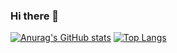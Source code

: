 ### Hi there 👋
[![Anurag's GitHub stats](https://github-readme-stats.vercel.app/api?username=vectorpikachu)](https://github.com/anuraghazra/github-readme-stats)
[![Top Langs](https://github-readme-stats.vercel.app/api/top-langs/?username=vectorpikachu)](https://github.com/anuraghazra/github-readme-stats)
<!--
**vectorpikachu/vectorpikachu** is a ✨ _special_ ✨ repository because its `README.md` (this file) appears on your GitHub profile.

Here are some ideas to get you started:

- 🔭 I’m currently working on ...
- 🌱 I’m currently learning ...
- 👯 I’m looking to collaborate on ...
- 🤔 I’m looking for help with ...
- 💬 Ask me about ...
- 📫 How to reach me: ...
- 😄 Pronouns: ...
- ⚡ Fun fact: ...
-->
